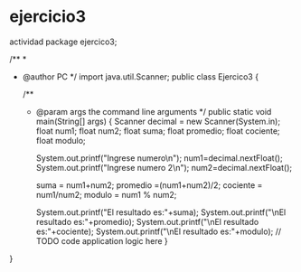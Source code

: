 # ejercicio3
actividad
package ejercico3;

/**
 *
 * @author PC
 */
import java.util.Scanner;
public class Ejercico3 {

    /**
     * @param args the command line arguments
     */
    public static void main(String[] args) {
        Scanner decimal = new Scanner(System.in);
        float num1;
        float num2;
        float suma;
        float promedio;
        float cociente;
        float modulo;
        
        System.out.printf("Ingrese numero\n");
        num1=decimal.nextFloat();
        System.out.printf("Ingrese numero 2\n");
        num2=decimal.nextFloat();
        
        
       suma = num1+num2;
       promedio =(num1+num2)/2;
       cociente = num1/num2;
       modulo = num1 % num2;
     
       System.out.printf("El resultado es:"+suma);
       System.out.printf("\nEl resultado es:"+promedio);
       System.out.printf("\nEl resultado es:"+cociente);
       System.out.printf("\nEl resultado es:"+modulo);
        // TODO code application logic here
    }
    
}
